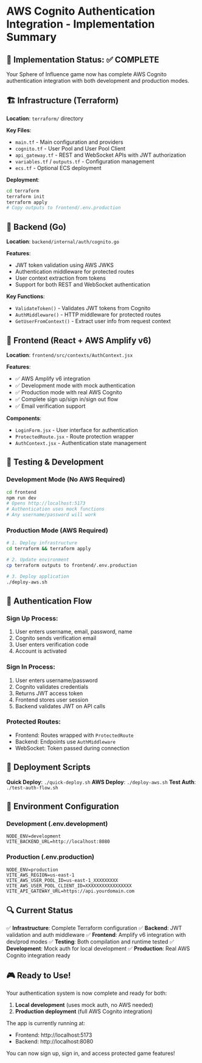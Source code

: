 # AWS Cognito Authentication Integration - Implementation Summary

## 🎯 Implementation Status: ✅ COMPLETE

Your Sphere of Influence game now has complete AWS Cognito authentication integration with both development and production modes.

## 🏗️ Infrastructure (Terraform)

**Location**: `terraform/` directory

**Key Files**:
- `main.tf` - Main configuration and providers
- `cognito.tf` - User Pool and User Pool Client
- `api_gateway.tf` - REST and WebSocket APIs with JWT authorization
- `variables.tf` / `outputs.tf` - Configuration management
- `ecs.tf` - Optional ECS deployment

**Deployment**:
```bash
cd terraform
terraform init
terraform apply
# Copy outputs to frontend/.env.production
```

## 🔧 Backend (Go)

**Location**: `backend/internal/auth/cognito.go`

**Features**:
- JWT token validation using AWS JWKS
- Authentication middleware for protected routes
- User context extraction from tokens
- Support for both REST and WebSocket authentication

**Key Functions**:
- `ValidateToken()` - Validates JWT tokens from Cognito
- `AuthMiddleware()` - HTTP middleware for protected routes
- `GetUserFromContext()` - Extract user info from request context

## 🎨 Frontend (React + AWS Amplify v6)

**Location**: `frontend/src/contexts/AuthContext.jsx`

**Features**:
- ✅ AWS Amplify v6 integration
- ✅ Development mode with mock authentication
- ✅ Production mode with real AWS Cognito
- ✅ Complete sign up/sign in/sign out flow
- ✅ Email verification support

**Components**:
- `LoginForm.jsx` - User interface for authentication
- `ProtectedRoute.jsx` - Route protection wrapper
- `AuthContext.jsx` - Authentication state management

## 🧪 Testing & Development

### Development Mode (No AWS Required)
```bash
cd frontend
npm run dev
# Opens http://localhost:5173
# Authentication uses mock functions
# Any username/password will work
```

### Production Mode (AWS Required)
```bash
# 1. Deploy infrastructure
cd terraform && terraform apply

# 2. Update environment
cp terraform outputs to frontend/.env.production

# 3. Deploy application
./deploy-aws.sh
```

## 🔐 Authentication Flow

### Sign Up Process:
1. User enters username, email, password, name
2. Cognito sends verification email
3. User enters verification code
4. Account is activated

### Sign In Process:
1. User enters username/password
2. Cognito validates credentials
3. Returns JWT access token
4. Frontend stores user session
5. Backend validates JWT on API calls

### Protected Routes:
- Frontend: Routes wrapped with `ProtectedRoute`
- Backend: Endpoints use `AuthMiddleware`
- WebSocket: Token passed during connection

## 🚀 Deployment Scripts

**Quick Deploy**: `./quick-deploy.sh`
**AWS Deploy**: `./deploy-aws.sh`
**Test Auth**: `./test-auth-flow.sh`

## 📱 Environment Configuration

### Development (.env.development)
```
NODE_ENV=development
VITE_BACKEND_URL=http://localhost:8080
```

### Production (.env.production)
```
NODE_ENV=production
VITE_AWS_REGION=us-east-1
VITE_AWS_USER_POOL_ID=us-east-1_XXXXXXXXX
VITE_AWS_USER_POOL_CLIENT_ID=XXXXXXXXXXXXXXXXX
VITE_API_GATEWAY_URL=https://api.yourdomain.com
```

## 🔍 Current Status

✅ **Infrastructure**: Complete Terraform configuration
✅ **Backend**: JWT validation and auth middleware
✅ **Frontend**: Amplify v6 integration with dev/prod modes
✅ **Testing**: Both compilation and runtime tested
✅ **Development**: Mock auth for local development
✅ **Production**: Real AWS Cognito integration ready

## 🎮 Ready to Use!

Your authentication system is now complete and ready for both:
1. **Local development** (uses mock auth, no AWS needed)
2. **Production deployment** (full AWS Cognito integration)

The app is currently running at:
- Frontend: http://localhost:5173
- Backend: http://localhost:8080

You can now sign up, sign in, and access protected game features!
